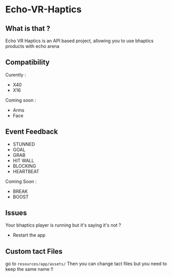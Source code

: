 # Echo-VR-Haptics

## What is that ?

Echo VR Haptics is an API based project, allowing you to use bhaptics products with echo arena

## Compatibility

Curently :
- X40
- X16

Coming soon :
- Arms
- Face

## Event Feedback

- STUNNED
- GOAL
- GRAB
- HIT WALL
- BLOCKING
- HEARTBEAT

Coming Soon :

- BREAK
- BOOST

## Issues

Your bhaptics player is running but it's saying it's not ?
- Restart the app 

## Custom tact Files

go to ```resources/app/assets/```
Then you can change tact files but you need to keep the same name !!
